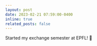 ```yaml
---
layout: post
date: 2023-02-21 07:59:00-0400
inline: true
related_posts: false
---
```


Started my exchange semester at EPFL! 🎉
